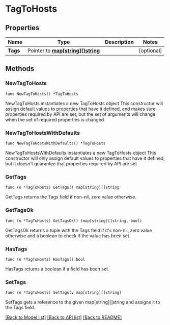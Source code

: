 # TagToHosts

## Properties

Name | Type | Description | Notes
------------ | ------------- | ------------- | -------------
**Tags** | Pointer to [**map[string][]string**](array.md) |  | [optional] 

## Methods

### NewTagToHosts

`func NewTagToHosts() *TagToHosts`

NewTagToHosts instantiates a new TagToHosts object
This constructor will assign default values to properties that have it defined,
and makes sure properties required by API are set, but the set of arguments
will change when the set of required properties is changed

### NewTagToHostsWithDefaults

`func NewTagToHostsWithDefaults() *TagToHosts`

NewTagToHostsWithDefaults instantiates a new TagToHosts object
This constructor will only assign default values to properties that have it defined,
but it doesn't guarantee that properties required by API are set

### GetTags

`func (o *TagToHosts) GetTags() map[string][]string`

GetTags returns the Tags field if non-nil, zero value otherwise.

### GetTagsOk

`func (o *TagToHosts) GetTagsOk() (map[string][]string, bool)`

GetTagsOk returns a tuple with the Tags field if it's non-nil, zero value otherwise
and a boolean to check if the value has been set.

### HasTags

`func (o *TagToHosts) HasTags() bool`

HasTags returns a boolean if a field has been set.

### SetTags

`func (o *TagToHosts) SetTags(v map[string][]string)`

SetTags gets a reference to the given map[string][]string and assigns it to the Tags field.


[[Back to Model list]](../README.md#documentation-for-models) [[Back to API list]](../README.md#documentation-for-api-endpoints) [[Back to README]](../README.md)


